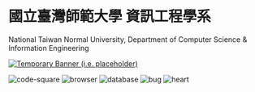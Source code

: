 # 國立臺灣師範大學 資訊工程學系

National Taiwan Normal University, Department of Computer Science & Information Engineering

[![Temporary Banner (i.e. placeholder)](https://i.imgur.com/NjA0O1Y.png)](https://github.com/NTNU-CSIE)

![code-square](https://cdn.jsdelivr.net/gh/primer/octicons@16.1.1/icons/code-square-24.svg)
![browser](https://cdn.jsdelivr.net/gh/primer/octicons@16.1.1/icons/browser-24.svg)
![database](https://cdn.jsdelivr.net/gh/primer/octicons@16.1.1/icons/database-24.svg)
![bug](https://cdn.jsdelivr.net/gh/primer/octicons@16.1.1/icons/bug-24.svg)
![heart](https://cdn.jsdelivr.net/gh/primer/octicons@16.1.1/icons/heart-24.svg)
